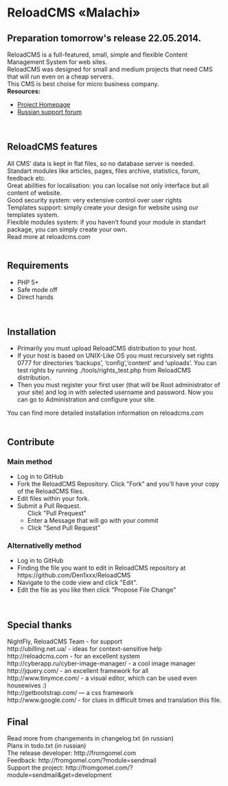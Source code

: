 <h1>ReloadCMS «Malachi»</h1>
<h2>Preparation tomorrow's release 22.05.2014.</h2>
ReloadCMS is a full-featured, small, simple and flexible Content Management System for web sites.<br />
ReloadCMS was designed for small and medium projects that need CMS that will run even on a cheap servers.<br />
This CMS is best choise for micro business company.<br />
<strong>Resources:</strong>
<ul>
<li><a href="http://reloadcms.com">Project Homepage</a></li>
<li><a href="http://reloadcms.com/main/?module=forum">Russian support forum</a></li>
</ul>
<br />

<h2>ReloadCMS features</h2>
All CMS’ data is kept in flat files, so no database server is needed.<br />
Standart modules like articles, pages, files archive, statistics, forum, feedback etc.<br />
Great abilities for localisation: you can localise not only interface but all content of website.<br />
Good security system: very extensive control over user rights<br />
Templates support: simply create your design for website using our templates system.<br />
Flexible modules system: if you haven’t found your module in standart package, you can simply create your own.<br />
Read more at reloadcms.com<br /><br />
	
<h2>Requirements</h2>
<ul>
<li>PHP 5+</li>
<li>Safe mode off</li>
<li>Direct hands</li>
</ul>
<br />

<h2>Installation</h2>
<ul>
<li>Primarily you must upload ReloadCMS distribution to your host.</li>
<li>If your host is based on UNIX-Like OS you must recursively set rights 0777 for directories ‘backups’, ‘config’,‘content’ and ‘uploads’. You can test rights by running ./tools/rights_test.php from ReloadCMS distribution.</li>
<li>Then you must register your first user (that will be Root administrator of your site) and log in with selected username and password. Now you can go to Administration and configure your site.</li>
</ul>
You can find more detailed installation information on reloadcms.com<br /><br />

<h2>Contribute</h2>
<h3>Main method</h3>
<ul>
<li>Log in to GitHub</li>
<li>Fork the ReloadCMS Repository. Click "Fork" and you'll have your copy of the ReloadCMS files.</li>
<li>Edit files within your fork.</li> 
<li>Submit a Pull Request.
 <ul>
 </li>Click "Pull Prequest"</li>
 <li>Enter a Message that will go with your commit</li>
 <li>Click “Send Pull Request”</li>
 </ul>
</li>
</ul>
<h3>Alternativelly method</h3>
<ul>
<li>Log in to GitHub</li>
<li>Finding the file you want to edit in ReloadCMS repository at https://github.com/Den1xxx/ReloadCMS</li>
<li>Navigate to the code view and click "Edit".</li>
<li>Edit the file as you like then click "Propose File Change"</li>
</ul>
<br />

<h2>Special thanks</h2>
NightFly, ReloadCMS Team - for support<br />
http://ubilling.net.ua/ - ideas for context-sensitive help<br />
http://reloadcms.com - for an excellent system<br />
http://cyberapp.ru/cyber-image-manager/ - a cool image manager<br />
http://jquery.com/ - an excellent framework for all<br />
http://www.tinymce.com/ - a visual editor, which can be used even housewives :)<br />
http://getbootstrap.com/ — a css framework<br />
http://www.google.com/ - for clues in difficult times and translation this file.<br />

<h2>Final</h2>
Read more from changements in changelog.txt (in russian)<br />
Plans in todo.txt (in russian)<br />
The release developer: http://fromgomel.com<br />
Feedback: http://fromgomel.com/?module=sendmail<br />
Support the project: http://fromgomel.com/?module=sendmail&get=development <br />
